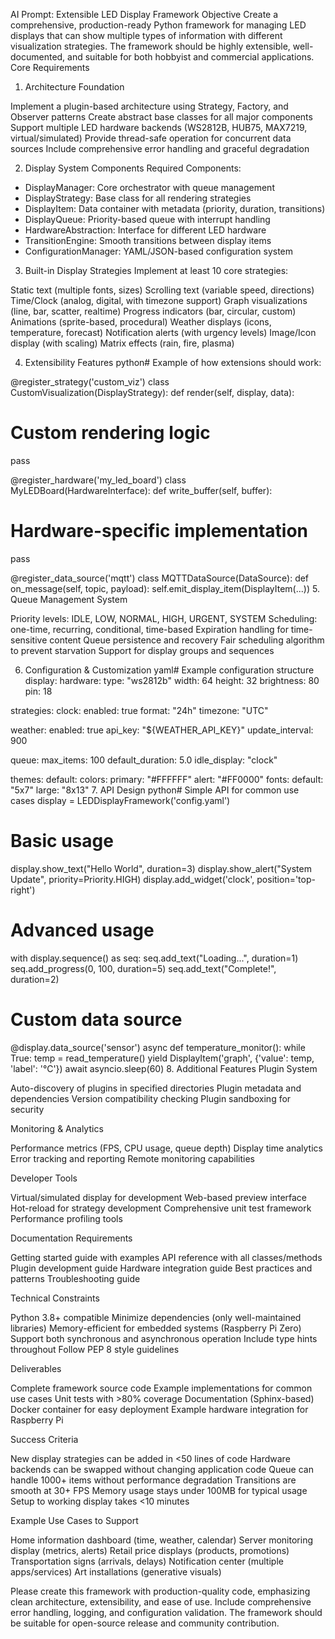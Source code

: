 AI Prompt: Extensible LED Display Framework
Objective
Create a comprehensive, production-ready Python framework for managing LED displays that can show multiple types of information with different visualization strategies. The framework should be highly extensible, well-documented, and suitable for both hobbyist and commercial applications.
Core Requirements
1. Architecture Foundation

Implement a plugin-based architecture using Strategy, Factory, and Observer patterns
Create abstract base classes for all major components
Support multiple LED hardware backends (WS2812B, HUB75, MAX7219, virtual/simulated)
Provide thread-safe operation for concurrent data sources
Include comprehensive error handling and graceful degradation

2. Display System Components
   Required Components:
- DisplayManager: Core orchestrator with queue management
- DisplayStrategy: Base class for all rendering strategies
- DisplayItem: Data container with metadata (priority, duration, transitions)
- DisplayQueue: Priority-based queue with interrupt handling
- HardwareAbstraction: Interface for different LED hardware
- TransitionEngine: Smooth transitions between display items
- ConfigurationManager: YAML/JSON-based configuration system
3. Built-in Display Strategies
   Implement at least 10 core strategies:

Static text (multiple fonts, sizes)
Scrolling text (variable speed, directions)
Time/Clock (analog, digital, with timezone support)
Graph visualizations (line, bar, scatter, realtime)
Progress indicators (bar, circular, custom)
Animations (sprite-based, procedural)
Weather displays (icons, temperature, forecast)
Notification alerts (with urgency levels)
Image/Icon display (with scaling)
Matrix effects (rain, fire, plasma)

4. Extensibility Features
   python# Example of how extensions should work:

@register_strategy('custom_viz')
class CustomVisualization(DisplayStrategy):
def render(self, display, data):
# Custom rendering logic
pass

@register_hardware('my_led_board')
class MyLEDBoard(HardwareInterface):
def write_buffer(self, buffer):
# Hardware-specific implementation
pass

@register_data_source('mqtt')
class MQTTDataSource(DataSource):
def on_message(self, topic, payload):
self.emit_display_item(DisplayItem(...))
5. Queue Management System

Priority levels: IDLE, LOW, NORMAL, HIGH, URGENT, SYSTEM
Scheduling: one-time, recurring, conditional, time-based
Expiration handling for time-sensitive content
Queue persistence and recovery
Fair scheduling algorithm to prevent starvation
Support for display groups and sequences

6. Configuration & Customization
   yaml# Example configuration structure
   display:
   hardware:
   type: "ws2812b"
   width: 64
   height: 32
   brightness: 80
   pin: 18

strategies:
clock:
enabled: true
format: "24h"
timezone: "UTC"

weather:
enabled: true
api_key: "${WEATHER_API_KEY}"
update_interval: 900

queue:
max_items: 100
default_duration: 5.0
idle_display: "clock"

themes:
default:
colors:
primary: "#FFFFFF"
alert: "#FF0000"
fonts:
default: "5x7"
large: "8x13"
7. API Design
   python# Simple API for common use cases
   display = LEDDisplayFramework('config.yaml')

# Basic usage
display.show_text("Hello World", duration=3)
display.show_alert("System Update", priority=Priority.HIGH)
display.add_widget('clock', position='top-right')

# Advanced usage
with display.sequence() as seq:
seq.add_text("Loading...", duration=1)
seq.add_progress(0, 100, duration=5)
seq.add_text("Complete!", duration=2)

# Custom data source
@display.data_source('sensor')
async def temperature_monitor():
while True:
temp = read_temperature()
yield DisplayItem('graph', {'value': temp, 'label': '°C'})
await asyncio.sleep(60)
8. Additional Features
   Plugin System

Auto-discovery of plugins in specified directories
Plugin metadata and dependencies
Version compatibility checking
Plugin sandboxing for security

Monitoring & Analytics

Performance metrics (FPS, CPU usage, queue depth)
Display time analytics
Error tracking and reporting
Remote monitoring capabilities

Developer Tools

Virtual/simulated display for development
Web-based preview interface
Hot-reload for strategy development
Comprehensive unit test framework
Performance profiling tools

Documentation Requirements

Getting started guide with examples
API reference with all classes/methods
Plugin development guide
Hardware integration guide
Best practices and patterns
Troubleshooting guide

Technical Constraints

Python 3.8+ compatible
Minimize dependencies (only well-maintained libraries)
Memory-efficient for embedded systems (Raspberry Pi Zero)
Support both synchronous and asynchronous operation
Include type hints throughout
Follow PEP 8 style guidelines

Deliverables

Complete framework source code
Example implementations for common use cases
Unit tests with >80% coverage
Documentation (Sphinx-based)
Docker container for easy deployment
Example hardware integration for Raspberry Pi

Success Criteria

New display strategies can be added in <50 lines of code
Hardware backends can be swapped without changing application code
Queue can handle 1000+ items without performance degradation
Transitions are smooth at 30+ FPS
Memory usage stays under 100MB for typical usage
Setup to working display takes <10 minutes

Example Use Cases to Support

Home information dashboard (time, weather, calendar)
Server monitoring display (metrics, alerts)
Retail price displays (products, promotions)
Transportation signs (arrivals, delays)
Notification center (multiple apps/services)
Art installations (generative visuals)


Please create this framework with production-quality code, emphasizing clean architecture, extensibility, and ease of use. Include comprehensive error handling, logging, and configuration validation. The framework should be suitable for open-source release and community contribution.